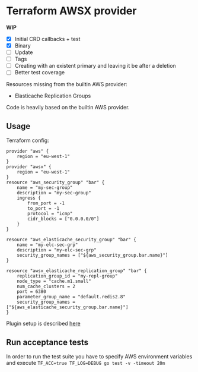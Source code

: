 # Terraform AWSX provider

**WIP**

- [X] Initial CRD callbacks + test
- [X] Binary
- [ ] Update
- [ ] Tags
- [ ] Creating with an existent primary and leaving it be after a deletion
- [ ] Better test coverage

Resources missing from the builtin AWS provider:

- Elasticache Replication Groups

Code is heavily based on the builtin AWS provider.

## Usage

Terraform config:

```
provider "aws" {
	region = "eu-west-1"
}
provider "awsx" {
	region = "eu-west-1"
}
resource "aws_security_group" "bar" {
    name = "my-sec-group"
    description = "my-sec-group"
    ingress {
        from_port = -1
        to_port = -1
        protocol = "icmp"
        cidr_blocks = ["0.0.0.0/0"]
    }
}

resource "aws_elasticache_security_group" "bar" {
    name = "my-elc-sec-grp"
    description = "my-elc-sec-grp"
    security_group_names = ["${aws_security_group.bar.name}"]
}

resource "awsx_elasticache_replication_group" "bar" {
    replication_group_id = "my-repl-group"
    node_type = "cache.m1.small"
    num_cache_clusters = 2
    port = 6380
    parameter_group_name = "default.redis2.8"
    security_group_names = ["${aws_elasticache_security_group.bar.name}"]
}
```

Plugin setup is described [here](https://www.terraform.io/docs/plugins/basics.html)

## Run acceptance tests

In order to run the test suite you have to specify AWS environment variables and execute `TF_ACC=true TF_LOG=DEBUG go test -v -timeout 20m`
